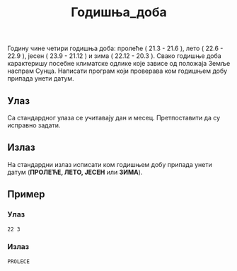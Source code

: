 ﻿---
title: Годишња_доба
timelimit: 1.0 
memlimit: 64   
owner: Јована Ормановић 
origin:    
tags: [годишња_доба]   
status: КОМПЛЕТАН
status-od: 2019-08-16   
solutions:
  - name: ex0
    lang: [cpp, cs, py]
    desc: ""
    tags: []
---

Годину чине четири годишња доба: пролеће ( 21.3 - 21.6 ), лето ( 22.6 - 22.9 ), јесен ( 23.9 - 21.12 ) и зима ( 22.12 - 20.3 ). Свако годишње доба карактеришу посебне климатске одлике које зависе од положаја Земље наспрам Сунца. Написати програм који проверава ком годишњем добу припада унети датум.

## Улаз

Са стандардног улаза се учитавају дан и месец. Претпоставити да су исправно задати.

## Излаз

На стандардни излаз исписати ком годишњем добу припада унети датум (**ПРОЛЕЋЕ, ЛЕТО, ЈЕСЕН** или **ЗИМА**).


## Пример 

### Улаз

~~~
22 3
~~~

### Излаз

~~~
PROLECE
~~~

